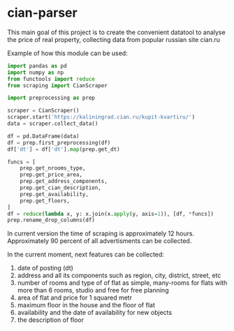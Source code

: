 # cian-parser
This main goal of this project is to create the convenient datatool to analyse the price of real property, collecting data from popular russian site cian.ru   
  
Example of how this module can be used:  
```python
import pandas as pd
import numpy as np
from functools import reduce
from scraping import CianScraper

import preprocessing as prep

scraper = CianScraper()
scraper.start('https://kaliningrad.cian.ru/kupit-kvartiru/')
data = scraper.collect_data()

df = pd.DataFrame(data)
df = prep.first_preprocessing(df)
df['dt'] = df['dt'].map(prep.get_dt)

funcs = [
    prep.get_nrooms_type,
    prep.get_price_area,
    prep.get_address_components,
    prep.get_cian_description,
    prep.get_availability,
    prep.get_floors,
]
df = reduce(lambda x, y: x.join(x.apply(y, axis=1)), [df, *funcs])
prep.rename_drop_columns(df)
```
In current version the time of scraping is approximately 12 hours. Approximately 90 percent of all advertisments can be collected.  
  
In the current moment, next features can be collected:  
1) date of posting (dt)
2) address and all its components such as region, city, district, street, etc  
3) number of rooms and type of of flat as simple, many-rooms for flats with more than 6 rooms, studio and free for free planning  
4) area of flat and price for 1 squared metr  
5) maximum floor in the house and the floor of flat  
6) availability and the date of availability for new objects  
7) the description of floor  